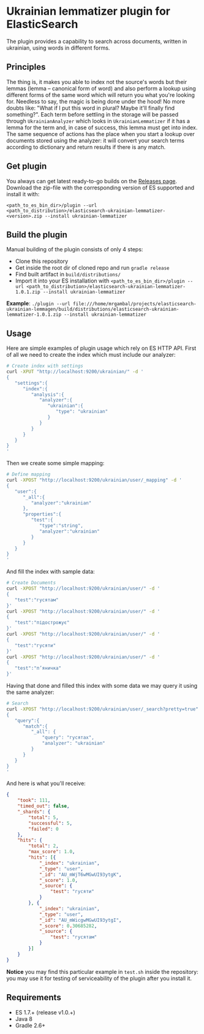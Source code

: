 # Ukrainian lemmatizer plugin for ElasticSearch

The plugin provides a capability to search across documents, written in ukrainian, using words in different forms. 

## Principles

The thing is, it makes you able to index not the source's words but their lemmas (lemma – canonical form of word) and also perform a lookup using different forms of the same word which will return you what you're looking for. Needless to say, the magic is being done under the hood! No more doubts like: "What if I put this word in plural? Maybe it'll finally find something?".
Each term before settling in the storage will be passed through ```UkrainianAnalyzer``` which looks in ```UkrainianLemmatizer``` if it has a lemma for the term and, in case of success, this lemma must get into index. The same sequence of actions has the place when you start a lookup over documents stored using the analyzer: it will convert your search terms according to dictionary and return results if there is any match.

## Get plugin

You always can get latest ready-to-go builds on the [Releases page][releases].
Download the zip-file with the corresponding version of ES supported and install it with:

```<path_to_es_bin_dir>/plugin --url <path_to_distribution>/elasticsearch-ukrainian-lemmatizer-<version>.zip --install ukrainian-lemmatizer```

## Build the plugin

Manual building of the plugin consists of only 4 steps:

 * Clone this repository
 * Get inside the root dir of cloned repo and run ```gradle release```
 * Find built artifact in ```build/distributions/```
 * Import it into your ES installation with ```<path_to_es_bin_dir>/plugin --url <path_to_distribution>/elasticsearch-ukrainian-lemmatizer-1.0.1.zip --install ukrainian-lemmatizer```
 
**Example**: ```./plugin --url file:///home/mrgambal/projects/elasticsearch-ukrainian-lemmagen/build/distributions/elasticsearch-ukrainian-lemmatizer-1.0.1.zip --install ukrainian-lemmatizer```

## Usage

Here are simple examples of plugin usage which rely on ES HTTP API.
First of all we need to create the index which must include our analyzer:

```bash
# Create index with settings
curl -XPUT "http://localhost:9200/ukrainian/" -d '
{
   "settings":{
      "index":{
         "analysis":{
            "analyzer":{
               "ukrainian":{
                  "type": "ukrainian"
               }
            }
         }
      }
   }
}
'
```

Then we create some simple mapping:

```bash
# Define mapping
curl -XPOST "http://localhost:9200/ukrainian/user/_mapping" -d '
{
   "user":{
      "_all":{
         "analyzer":"ukrainian"
      },
      "properties":{
         "test":{
            "type":"string",
            "analyzer":"ukrainian"
         }
      }
   }
}
'
```

And fill the index with sample data:

```bash
# Create Documents
curl -XPOST "http://localhost:9200/ukrainian/user/" -d '
{
   "test":"гусятам"
}'
curl -XPOST "http://localhost:9200/ukrainian/user/" -d '
{
   "test":"підострожує"
}'
curl -XPOST "http://localhost:9200/ukrainian/user/" -d '
{
   "test":"гусяти"
}'
curl -XPOST "http://localhost:9200/ukrainian/user/" -d '
{
   "test":"п’яничка"
}'
```

Having that done and filled this index with some data we may query it using the same analyzer:

```bash
# Search
curl -XPOST "http://localhost:9200/ukrainian/user/_search?pretty=true" -d '
{
   "query":{
      "match":{
         "_all": {
             "query": "гусятах",
             "analyzer": "ukrainian"
         }
      }
   }
}
'
```

And here is what you'll receive:

```json
{
    "took": 111,
    "timed_out": false,
    "_shards": {
        "total": 5,
        "successful": 5,
        "failed": 0
    },
    "hits": {
        "total": 2,
        "max_score": 1.0,
        "hits": [{
            "_index": "ukrainian",
            "_type": "user",
            "_id": "AU_mWjT6wMGwUI93ytgK",
            "_score": 1.0,
            "_source": {
                "test": "гусяти"
            }
        }, {
            "_index": "ukrainian",
            "_type": "user",
            "_id": "AU_mWicgwMGwUI93ytgI",
            "_score": 0.30685282,
            "_source": {
                "test": "гусятам"
            }
        }]
    }
}
```

**Notice** you may find this particular example in ```test.sh``` inside the repository: you may use it for testing of serviceability of the plugin after you install it.

## Requirements

* ES 1.7.+ (release v1.0.+)
* Java 8
* Gradle 2.6+

[releases]: https://github.com/mrgambal/elasticsearch-ukrainian-lemmatizer/releases "Plugin releases"
